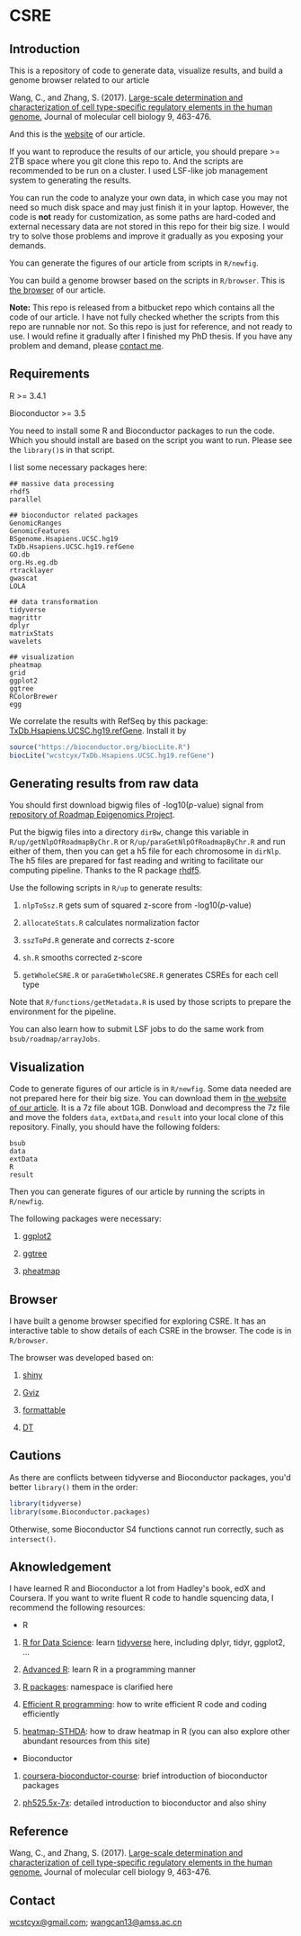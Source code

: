 CSRE
================

Introduction
------------

This is a repository of code to generate data, visualize results, and build a genome browser related to our article

Wang, C., and Zhang, S. (2017). [Large-scale determination and characterization of cell type-specific regulatory elements in the human genome.](https://academic.oup.com/jmcb/article/9/6/463/4769428) Journal of molecular cell biology 9, 463-476.

And this is the [website](http://zhanglabtools.org:2017/) of our article.

If you want to reproduce the results of our article, you should prepare &gt;= 2TB space where you git clone this repo to. And the scripts are recommended to be run on a cluster. I used LSF-like job management system to generating the results.

You can run the code to analyze your own data, in which case you may not need so much disk space and may just finish it in your laptop. However, the code is **not** ready for customization, as some paths are hard-coded and external necessary data are not stored in this repo for their big size. I would try to solve those problems and improve it gradually as you exposing your demands.

You can generate the figures of our article from scripts in `R/newfig`.

You can build a genome browser based on the scripts in `R/browser`. This is [the browser](http://zhanglabtools.org:2017/) of our article.

**Note:** This repo is released from a bitbucket repo which contains all the code of our article. I have not fully checked whether the scripts from this repo are runnable nor not. So this repo is just for reference, and not ready to use. I would refine it gradually after I finished my PhD thesis. If you have any problem and demand, please [contact me](#contact).

Requirements
------------

R &gt;= 3.4.1

Bioconductor &gt;= 3.5

You need to install some R and Bioconductor packages to run the code. Which you should install are based on the script you want to run. Please see the `library()`s in that script.

I list some necessary packages here:

    ## massive data processing
    rhdf5
    parallel

    ## bioconductor related packages
    GenomicRanges
    GenomicFeatures
    BSgenome.Hsapiens.UCSC.hg19
    TxDb.Hsapiens.UCSC.hg19.refGene
    GO.db
    org.Hs.eg.db
    rtracklayer
    gwascat
    LOLA

    ## data transformation
    tidyverse
    magrittr
    dplyr
    matrixStats
    wavelets

    ## visualization
    pheatmap
    grid
    ggplot2
    ggtree
    RColorBrewer
    egg

We correlate the results with RefSeq by this package: [TxDb.Hsapiens.UCSC.hg19.refGene](https://github.com/wcstcyx/TxDb.Hsapiens.UCSC.hg19.refGene). Install it by

``` r
source("https://bioconductor.org/biocLite.R")
biocLite("wcstcyx/TxDb.Hsapiens.UCSC.hg19.refGene")
```

Generating results from raw data
--------------------------------

You should first download bigwig files of -log10(*p*-value) signal from [repository of Roadmap Epigenomics Project](http://egg2.wustl.edu/roadmap/data/byFileType/signal/consolidated/macs2signal/pval/).

Put the bigwig files into a directory `dirBw`, change this variable in `R/up/getNlpOfRoadmapByChr.R` or `R/up/paraGetNlpOfRoadmapByChr.R` and run either of them, then you can get a h5 file for each chromosome in `dirNlp`. The h5 files are prepared for fast reading and writing to facilitate our computing pipeline. Thanks to the R package [rhdf5](http://www.bioconductor.org/packages/release/bioc/html/rhdf5.html).

Use the following scripts in `R/up` to generate results:

1.  `nlpToSsz.R` gets sum of squared z-score from -log10(*p*-value)

2.  `allocateStats.R` calculates normalization factor

3.  `sszToPd.R` generate and corrects z-score

4.  `sh.R` smooths corrected z-score

5.  `getWholeCSRE.R` or `paraGetWholeCSRE.R` generates CSREs for each cell type

Note that `R/functions/getMetadata.R` is used by those scripts to prepare the environment for the pipeline.

You can also learn how to submit LSF jobs to do the same work from `bsub/roadmap/arrayJobs`.

Visualization
-------------

Code to generate figures of our article is in `R/newfig`. Some data needed are not prepared here for their big size. You can download them in [the website of our article](http://zhanglabtools.org:2017/). It is a 7z file about 1GB. Donwload and decompress the 7z file and move the folders `data`, `extData`,and `result` into your local clone of this repository. Finally, you should have the following folders:

    bsub
    data
    extData
    R
    result

Then you can generate figures of our article by running the scripts in `R/newfig`.

The following packages were necessary:

1.  [ggplot2](http://ggplot2.org/)

2.  [ggtree](https://guangchuangyu.github.io/software/ggtree/)

3.  [pheatmap](https://cran.r-project.org/web/packages/pheatmap/index.html)

Browser
-------

I have built a genome browser specified for exploring CSRE. It has an interactive table to show details of each CSRE in the browser. The code is in `R/browser`.

The browser was developed based on:

1.  [shiny](http://shiny.rstudio.com/)

2.  [Gviz](http://www.bioconductor.org/packages/release/bioc/html/Gviz.html)

3.  [formattable](https://renkun-ken.github.io/formattable/)

4.  [DT](https://rstudio.github.io/DT/)

Cautions
--------

As there are conflicts between tidyverse and Bioconductor packages, you'd better `library()` them in the order:

``` r
library(tidyverse)
library(some.Bioconductor.packages)
```

Otherwise, some Bioconductor S4 functions cannot run correctly, such as `intersect()`.

Aknowledgement
--------------

I have learned R and Bioconductor a lot from Hadley's book, edX and Coursera. If you want to write fluent R code to handle squencing data, I recommend the following resources:

-   R

1.  [R for Data Science](http://r4ds.had.co.nz/): learn [tidyverse](https://www.tidyverse.org/) here, including dplyr, tidyr, ggplot2, ...

2.  [Advanced R](http://adv-r.had.co.nz/): learn R in a programming manner

3.  [R packages](http://r-pkgs.had.co.nz/): namespace is clarified here

4.  [Efficient R programming](https://csgillespie.github.io/efficientR/): how to write efficient R code and coding efficiently

5.  [heatmap-STHDA](http://www.sthda.com/english/articles/28-hierarchical-clustering-essentials/93-heatmap-static-and-interactive-absolute-guide/#at_pco=smlwn-1.0&at_si=598b14b407801bb9&at_ab=per-2&at_pos=0&at_tot=1): how to draw heatmap in R (you can also explore other abundant resources from this site)

-   Bioconductor

1.  [coursera-bioconductor-course](https://www.coursera.org/learn/bioconductor): brief introduction of bioconductor packages

2.  [ph525.5x-7x](https://www.edx.org/course/introduction-bioconductor-annotation-harvardx-ph525-5x-2): detailed introduction to bioconductor and also shiny

Reference
---------

Wang, C., and Zhang, S. (2017). [Large-scale determination and characterization of cell type-specific regulatory elements in the human genome.](https://academic.oup.com/jmcb/article/9/6/463/4769428) Journal of molecular cell biology 9, 463-476.

<span id="contact">Contact</span>
---------------------------------

<wcstcyx@gmail.com>; <wangcan13@amss.ac.cn>
